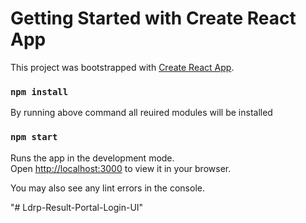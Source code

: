 # Getting Started with Create React App

This project was bootstrapped with [Create React App](https://github.com/facebook/create-react-app).

### `npm install`

By running above command all reuired modules will be installed

### `npm start`

Runs the app in the development mode.\
Open [http://localhost:3000](http://localhost:3000) to view it in your browser.

You may also see any lint errors in the console.

"# Ldrp-Result-Portal-Login-UI" 
